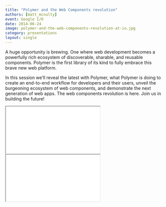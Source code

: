 ```yaml
---
title: "Polymer and the Web Components revolution"
authors: [matt_mcnulty]
event: Google I/O
date: 2014-06-24
image: polymer-and-the-web-components-revolution-at-io.jpg
category: presentations
layout: single
---
```


A huge opportunity is brewing. One where web development becomes a powerfully
rich ecosystem of discoverable, sharable, and reusable components. Polymer is
the first library of its kind to fully embrace this brave new web platform.

<!-- Excerpt -->

In this session we’ll reveal the latest with Polymer, what Polymer is doing to
create an end-to-end workflow for developers and their users, unveil the
burgeoning ecosystem of web components, and demonstrate the next generation of
web apps. The web components revolution is here. Join us in building the future!

<div class="video-wrap">
    <iframe src="//www.youtube.com/embed/yRbOSdAe_JU" itemprop="video"></iframe>
</div>

<div class="video-wrap">
    <iframe src="//www.slideshare.net/slideshow/embed_code/36712429"></iframe>
</div>
